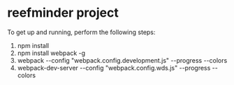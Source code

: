 # reefminder project

To get up and running, perform the following steps:
1) npm install
2) npm install webpack -g
3) webpack --config "webpack.config.development.js" --progress --colors
4) webpack-dev-server --config "webpack.config.wds.js" --progress --colors